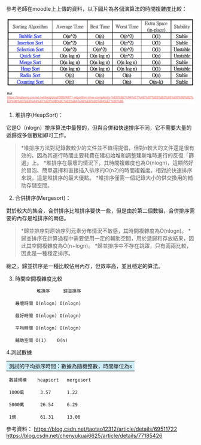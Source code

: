 參考老師在moodle上上傳的資料，以下圖片為各個演算法的時間複雜度比較：
![-w80](https://github.com/Maddiezheng/MyLearningNote/blob/master/Data%20Structures%20and%20Algorithms/Picture/algorithm%20time%20complexity.png)



1. 堆排序(HeapSort)：

它是O（nlogn）排序算法中最慢的，但與合併和快速排序不同，它不需要大量的遞歸或多個數組即可工作。

> *堆排序方法對記錄數較少的文件並不值得提倡，但對n較大的文件還是很有效的。因為其運行時間主要耗費在建初始堆和調整建新堆時進行的反復「篩選」上。 
> *堆排序在最壞的情況下，其時間複雜度也為O(nlogn)，這顯然好於冒泡、簡單選擇和直接插入排序的O(n2)的時間複雜度。相對於快速排序來說，這是堆排序的最大優點。
> *堆排序僅需一個記錄大小的供交換用的輔助存儲空間。



2. 合併排序(Mergesort)：

對於較大的集合，合併排序比堆排序要快一些，但是由於第二個數組，合併排序需要的內存是堆排序的兩倍。

> *歸並排序對原始序列元素分布情況不敏感，其時間複雜度為O(nlogn)。 
> *歸並排序在計算過程中需要使用一定的輔助空間，用於遞歸和存放結果，因此其空間複雜度為O(n+logn)。 
> *歸並排序中不存在跳躍，只有兩兩比較，因此是一種穩定排序。 

總之，歸並排序是一種比較佔用內存，但效率高，並且穩定的算法。




3. 時間空間複雜度比較

               堆排序     歸並排序

       最壞時間 O(nlogn) O(nlogn) 

       最好時間 O(nlogn) O(nlogn) 

       平均時間 O(nlogn) O(nlogn) 

       輔助空間 O(1)    O(n)


4.測試數據

<table><tr><td bgcolor=#cdedf9>測試的平均排序時間：數據為隨機整數，時間單位為s</td></tr></table>

     數據規模    heapsort   mergesort

     1000萬      3.57      1.22

     5000萬      26.54     6.29

     1億         61.31     13.06





參考資料：
https://blog.csdn.net/taotao12312/article/details/69511722
https://blog.csdn.net/chenyukuai6625/article/details/77185426

